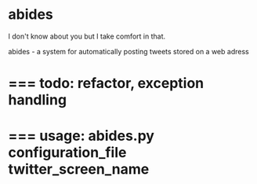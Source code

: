 abides
======

I don't know about you but I take comfort in that.

abides - a system for automatically posting tweets stored on a web adress

===
todo: refactor, exception handling
===

===
usage: abides.py configuration_file twitter_screen_name
===

